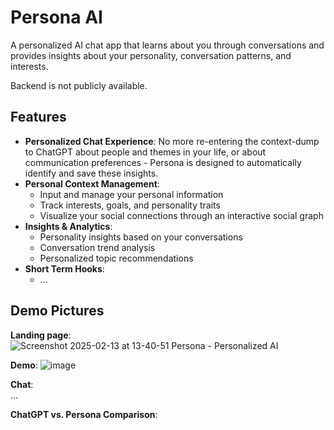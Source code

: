 # Persona AI

A personalized AI chat app that learns about you through conversations and provides insights about your personality, conversation patterns, and interests.  

Backend is not publicly available.

## Features

- **Personalized Chat Experience**: No more re-entering the context-dump to ChatGPT about people and themes in your life, or about communication preferences - Persona is designed to automatically identify and save these insights.
- **Personal Context Management**: 
  - Input and manage your personal information
  - Track interests, goals, and personality traits
  - Visualize your social connections through an interactive social graph
- **Insights & Analytics**:
  - Personality insights based on your conversations
  - Conversation trend analysis
  - Personalized topic recommendations
- **Short Term Hooks**:
  - ...

## Demo Pictures
**Landing page**:  
![Screenshot 2025-02-13 at 13-40-51 Persona - Personalized AI](https://github.com/user-attachments/assets/2f96d880-7ab5-4f0f-9377-9a0b1a640281)

**Demo**:
![image](https://github.com/user-attachments/assets/8a59c8ac-96f3-40ec-9c15-c94d7b3910f7)

**Chat**:  
...

**ChatGPT vs. Persona Comparison**:
